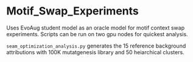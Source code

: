 # Motif_Swap_Experiments
Uses EvoAug student model as an oracle model for motif context swap experiments. Scripts can be run on two gpu nodes for quickest analysis. 

`seam_optimization_analysis.py` generates the 15 reference background attributions with 100K mutatgenesis library and 50 heiarchical clusters. 
